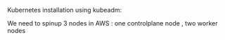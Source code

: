 Kubernetes installation using kubeadm:

We need to spinup 3 nodes in AWS : one controlplane node , two worker nodes
